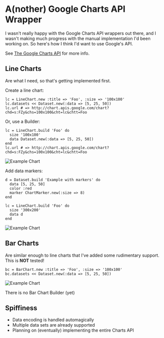 A(nother) Google Charts API Wrapper
===================================

I wasn't really happy with the Google Charts API wrappers out there, and I wasn't making much progress
with the manual implementation I'd been working on. So here's how I think I'd want to use Google's API.

See [The Google Charts API](http://code.google.com/apis/chart/ "The Google Charts API") for more info.

Line Charts
-----------

Are what I need, so that's getting implemented first.

Create a line chart:

    lc = LineChart.new :title => 'Foo', :size => '100x100'
    lc.datasets << Dataset.new(:data => [5, 25, 50])
    lc.url # => http://chart.apis.google.com/chart?chd=s:FZy&chs=100x100&cht=lc&chtt=Foo


Or, use a Builder:

    lc = LineChart.build 'Foo' do
      size '100x100'
      data Dataset.new(:data => [5, 25, 50])
    end
    lc.url # => http://chart.apis.google.com/chart?chd=s:FZy&chs=100x100&cht=lc&chtt=Foo

![Example Chart](http://chart.apis.google.com/chart?chd=s:FZy&chs=100x100&cht=lc&chtt=Foo "Simple Line Chart")

Add data markers:

    d = Dataset.build 'Example with markers' do
      data [5, 25, 50]
      color :red
      marker ChartMarker.new(:size => 8)
    end

    lc = LineChart.build 'Foo' do
      size '300x200'
      data d
    end
![Example Chart](http://chart.apis.google.com/chart?chd=s:FZy&chs=300x200&cht=lc&chco=FF0000&chm=o,FF0000,0,-1,8&chdl=Example%20with%20markers&chtt=Foo "Example with Markers")

Bar Charts
----------

Are similar enough to line charts that I've added some rudimentary support. This is **NOT** tested!

    bc = BarChart.new :title => 'Foo', :size => '100x100'
    bc.datasets << Dataset.new(:data => [5, 25, 50])

![Example Chart](http://chart.apis.google.com/chart?chd=s:FZy&chs=100x100&cht=bvg&chtt=Foo "Example Bar Chart")

There is no Bar Chart Builder (yet)

Spiffiness
----------

* Data encoding is handled automagically
* Multiple data sets are already supported
* Planning on (eventually) implementing the entire Charts API
